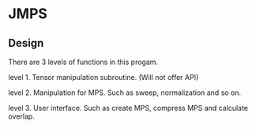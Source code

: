 # JMPS

## Design

There are 3 levels of functions in this progam.

level 1. Tensor manipulation subroutine. (Will not offer API)

level 2. Manipulation for MPS. Such as sweep, normalization and so on.

level 3. User interface. Such as create MPS, compress MPS and calculate overlap.
